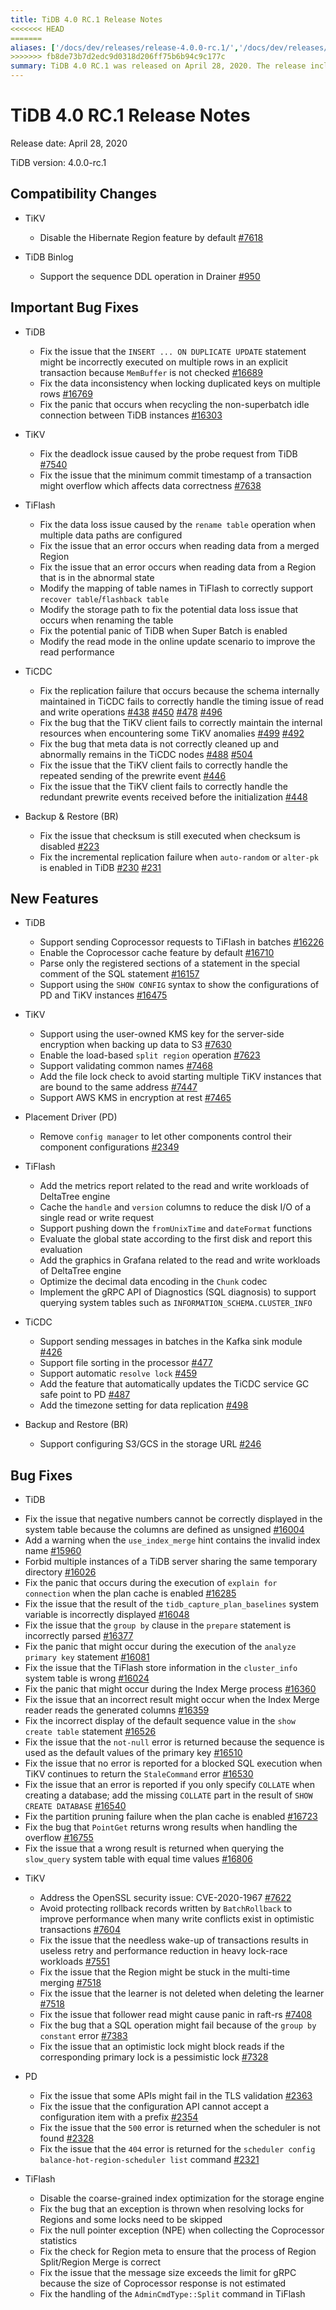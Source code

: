 ```yaml
---
title: TiDB 4.0 RC.1 Release Notes
<<<<<<< HEAD
=======
aliases: ['/docs/dev/releases/release-4.0.0-rc.1/','/docs/dev/releases/4.0.0-rc.1/']
>>>>>>> fb8de73b7d2edc9d0318d206ff75b6b94c9c177c
summary: TiDB 4.0 RC.1 was released on April 28, 2020. The release includes compatibility changes, important bug fixes, new features, and bug fixes for TiKV, TiDB, TiFlash, TiCDC, Backup & Restore (BR), and Placement Driver (PD). The bug fixes address issues such as data inconsistency, deadlock, and replication failure. New features include support for sending Coprocessor requests to TiFlash in batches and enabling the load-based split region operation. Additionally, TiFlash now supports pushing down the fromUnixTime and dateFormat functions.
---
```


# TiDB 4.0 RC.1 Release Notes

Release date: April 28, 2020

TiDB version: 4.0.0-rc.1

## Compatibility Changes

+ TiKV

    - Disable the Hibernate Region feature by default [#7618](https://github.com/tikv/tikv/pull/7618)

+ TiDB Binlog

    - Support the sequence DDL operation in Drainer [#950](https://github.com/pingcap/tidb-binlog/pull/950)

## Important Bug Fixes

+ TiDB

    - Fix the issue that the `INSERT ... ON DUPLICATE UPDATE` statement might be incorrectly executed on multiple rows in an explicit transaction because `MemBuffer` is not checked [#16689](https://github.com/pingcap/tidb/pull/16689)
    - Fix the data inconsistency when locking duplicated keys on multiple rows [#16769](https://github.com/pingcap/tidb/pull/16769)
    - Fix the panic that occurs when recycling the non-superbatch idle connection between TiDB instances [#16303](https://github.com/pingcap/tidb/pull/16303)

+ TiKV

    - Fix the deadlock issue caused by the probe request from TiDB [#7540](https://github.com/tikv/tikv/pull/7540)
    - Fix the issue that the minimum commit timestamp of a transaction might overflow which affects data correctness [#7638](https://github.com/tikv/tikv/pull/7638)

+ TiFlash

    - Fix the data loss issue caused by the `rename table` operation when multiple data paths are configured
    - Fix the issue that an error occurs when reading data from a merged Region
    - Fix the issue that an error occurs when reading data from a Region that is in the abnormal state
    - Modify the mapping of table names in TiFlash to correctly support `recover table`/`flashback table`
    - Modify the storage path to fix the potential data loss issue that occurs when renaming the table
    - Fix the potential panic of TiDB when Super Batch is enabled
    - Modify the read mode in the online update scenario to improve the read performance

+ TiCDC

    - Fix the replication failure that occurs because the schema internally maintained in TiCDC fails to correctly handle the timing issue of read and write operations [#438](https://github.com/pingcap/tiflow/pull/438) [#450](https://github.com/pingcap/tiflow/pull/450) [#478](https://github.com/pingcap/tiflow/pull/478) [#496](https://github.com/pingcap/tiflow/pull/496)
    - Fix the bug that the TiKV client fails to correctly maintain the internal resources when encountering some TiKV anomalies [#499](https://github.com/pingcap/tiflow/pull/499) [#492](https://github.com/pingcap/tiflow/pull/492)
    - Fix the bug that meta data is not correctly cleaned up and abnormally remains in the TiCDC nodes [#488](https://github.com/pingcap/tiflow/pull/488) [#504](https://github.com/pingcap/tiflow/pull/504)
    - Fix the issue that the TiKV client fails to correctly handle the repeated sending of the prewrite event [#446](https://github.com/pingcap/tiflow/pull/446)
    - Fix the issue that the TiKV client fails to correctly handle the redundant prewrite events received before the initialization [#448](https://github.com/pingcap/tiflow/pull/448)

+ Backup & Restore (BR)

    - Fix the issue that checksum is still executed when checksum is disabled [#223](https://github.com/pingcap/br/pull/223)
    - Fix the incremental replication failure when `auto-random` or `alter-pk` is enabled in TiDB [#230](https://github.com/pingcap/br/pull/230) [#231](https://github.com/pingcap/br/pull/231)

## New Features

+ TiDB

    - Support sending Coprocessor requests to TiFlash in batches [#16226](https://github.com/pingcap/tidb/pull/16226)
    - Enable the Coprocessor cache feature by default [#16710](https://github.com/pingcap/tidb/pull/16710)
    - Parse only the registered sections of a statement in the special comment of the SQL statement [#16157](https://github.com/pingcap/tidb/pull/16157)
    - Support using the `SHOW CONFIG` syntax to show the configurations of PD and TiKV instances [#16475](https://github.com/pingcap/tidb/pull/16475)

+ TiKV

    - Support using the user-owned KMS key for the server-side encryption when backing up data to S3 [#7630](https://github.com/tikv/tikv/pull/7630)
    - Enable the load-based `split region` operation [#7623](https://github.com/tikv/tikv/pull/7623)
    - Support validating common names [#7468](https://github.com/tikv/tikv/pull/7468)
    - Add the file lock check to avoid starting multiple TiKV instances that are bound to the same address [#7447](https://github.com/tikv/tikv/pull/7447)
    - Support AWS KMS in encryption at rest [#7465](https://github.com/tikv/tikv/pull/7465)

+ Placement Driver (PD)

    - Remove `config manager` to let other components control their component configurations [#2349](https://github.com/pingcap/pd/pull/2349)

+ TiFlash

    - Add the metrics report related to the read and write workloads of DeltaTree engine
    - Cache the `handle` and `version` columns to reduce the disk I/O of a single read or write request
    - Support pushing down the `fromUnixTime` and `dateFormat` functions
    - Evaluate the global state according to the first disk and report this evaluation
    - Add the graphics in Grafana related to the read and write workloads of DeltaTree engine
    - Optimize the decimal data encoding in the `Chunk` codec
    - Implement the gRPC API of Diagnostics (SQL diagnosis) to support querying system tables such as `INFORMATION_SCHEMA.CLUSTER_INFO`

+ TiCDC

    - Support sending messages in batches in the Kafka sink module [#426](https://github.com/pingcap/tiflow/pull/426)
    - Support file sorting in the processor [#477](https://github.com/pingcap/tiflow/pull/477)
    - Support automatic `resolve lock` [#459](https://github.com/pingcap/tiflow/pull/459)
    - Add the feature that automatically updates the TiCDC service GC safe point to PD [#487](https://github.com/pingcap/tiflow/pull/487)
    - Add the timezone setting for data replication [#498](https://github.com/pingcap/tiflow/pull/498)

+ Backup and Restore (BR)

    - Support configuring S3/GCS in the storage URL [#246](https://github.com/pingcap/br/pull/246)

## Bug Fixes

+ TiDB

- Fix the issue that negative numbers cannot be correctly displayed in the system table because the columns are defined as unsigned [#16004](https://github.com/pingcap/tidb/pull/16004)
- Add a warning when the `use_index_merge` hint contains the invalid index name [#15960](https://github.com/pingcap/tidb/pull/15960)
- Forbid multiple instances of a TiDB server sharing the same temporary directory [#16026](https://github.com/pingcap/tidb/pull/16026)
- Fix the panic that occurs during the execution of `explain for connection` when the plan cache is enabled [#16285](https://github.com/pingcap/tidb/pull/16285)
- Fix the issue that the result of the `tidb_capture_plan_baselines` system variable is incorrectly displayed [#16048](https://github.com/pingcap/tidb/pull/16048)
- Fix the issue that the `group by` clause in the `prepare` statement is incorrectly parsed [#16377](https://github.com/pingcap/tidb/pull/16377)
- Fix the panic that might occur during the execution of the `analyze primary key` statement [#16081](https://github.com/pingcap/tidb/pull/16081)
- Fix the issue that the TiFlash store information in the `cluster_info` system table is wrong [#16024](https://github.com/pingcap/tidb/pull/16024)
- Fix the panic that might occur during the Index Merge process [#16360](https://github.com/pingcap/tidb/pull/16360)
- Fix the issue that an incorrect result might occur when the Index Merge reader reads the generated columns [#16359](https://github.com/pingcap/tidb/pull/16359)
- Fix the incorrect display of the default sequence value in the `show create table` statement [#16526](https://github.com/pingcap/tidb/pull/16526)
- Fix the issue that the `not-null` error is returned because the sequence is used as the default values of the primary key [#16510](https://github.com/pingcap/tidb/pull/16510)
- Fix the issue that no error is reported for a blocked SQL execution when TiKV continues to return the `StaleCommand` error [#16530](https://github.com/pingcap/tidb/pull/16530)
- Fix the issue that an error is reported if you only specify `COLLATE` when creating a database; add the missing `COLLATE` part in the result of `SHOW CREATE DATABASE` [#16540](https://github.com/pingcap/tidb/pull/16540)
- Fix the partition pruning failure when the plan cache is enabled [#16723](https://github.com/pingcap/tidb/pull/16723)
- Fix the bug that `PointGet` returns wrong results when handling the overflow [#16755](https://github.com/pingcap/tidb/pull/16755)
- Fix the issue that a wrong result is returned when querying the `slow_query` system table with equal time values [#16806](https://github.com/pingcap/tidb/pull/16806)

+ TiKV

    - Address the OpenSSL security issue: CVE-2020-1967 [#7622](https://github.com/tikv/tikv/pull/7622)
    - Avoid protecting rollback records written by `BatchRollback` to improve performance when many write conflicts exist in optimistic transactions [#7604](https://github.com/tikv/tikv/pull/7604)
    - Fix the issue that the needless wake-up of transactions results in useless retry and performance reduction in heavy lock-race workloads [#7551](https://github.com/tikv/tikv/pull/7551)
    - Fix the issue that the Region might be stuck in the multi-time merging [#7518](https://github.com/tikv/tikv/pull/7518)
    - Fix the issue that the learner is not deleted when deleting the learner [#7518](https://github.com/tikv/tikv/pull/7518)
    - Fix the issue that follower read might cause panic in raft-rs [#7408](https://github.com/tikv/tikv/pull/7408)
    - Fix the bug that a SQL operation might fail because of the `group by constant` error [#7383](https://github.com/tikv/tikv/pull/7383)
    - Fix the issue that an optimistic lock might block reads if the corresponding primary lock is a pessimistic lock [#7328](https://github.com/tikv/tikv/pull/7328)

+ PD

    - Fix the issue that some APIs might fail in the TLS validation [#2363](https://github.com/pingcap/pd/pull/2363)
    - Fix the issue that the configuration API cannot accept a configuration item with a prefix [#2354](https://github.com/pingcap/pd/pull/2354)
    - Fix the issue that the `500` error is returned when the scheduler is not found [#2328](https://github.com/pingcap/pd/pull/2328)
    - Fix the issue that the `404` error is returned for the `scheduler config balance-hot-region-scheduler list` command [#2321](https://github.com/pingcap/pd/pull/2321)

+ TiFlash

    - Disable the coarse-grained index optimization for the storage engine
    - Fix the bug that an exception is thrown when resolving locks for Regions and some locks need to be skipped
    - Fix the null pointer exception (NPE) when collecting the Coprocessor statistics
    - Fix the check for Region meta to ensure that the process of Region Split/Region Merge is correct
    - Fix the issue that the message size exceeds the limit for gRPC because the size of Coprocessor response is not estimated
    - Fix the handling of the `AdminCmdType::Split` command in TiFlash
